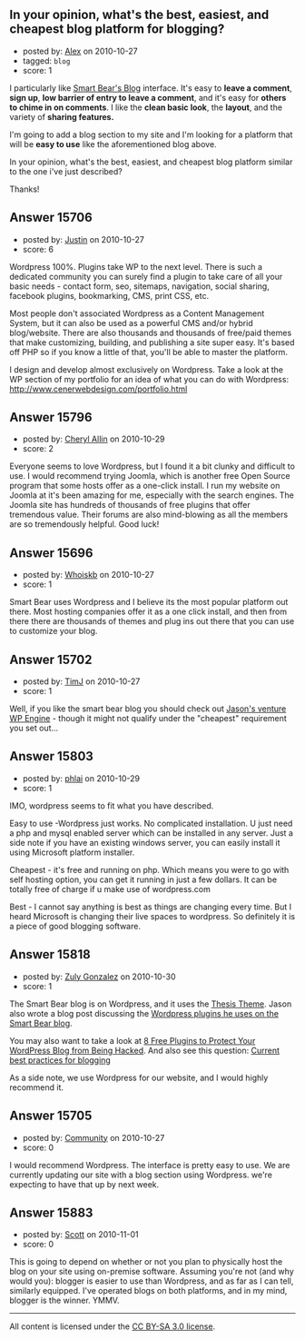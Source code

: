 ## In your opinion, what's the best, easiest, and cheapest blog platform for blogging?

- posted by: [Alex](https://stackexchange.com/users/-1/4951-alex) on 2010-10-27
- tagged: `blog`
- score: 1

I particularly like [Smart Bear's Blog][1] interface. It's easy to **leave a comment**, **sign up**, **low barrier of entry to leave a comment**, and it's easy for **others to chime in on comments**. I like the **clean basic look**, the **layout**, and the variety of **sharing features.**

I'm going to add a blog section to my site and I'm looking for a platform that will be **easy to use** like the aforementioned blog above.


In your opinion, what's the best, easiest, and cheapest blog platform similar to the one i've just described?


Thanks!

  [1]: http://blog.asmartbear.com/


## Answer 15706

- posted by: [Justin](https://stackexchange.com/users/-1/5037-justin) on 2010-10-27
- score: 6

Wordpress 100%.  Plugins take WP to the next level.  There is such a dedicated community you can surely find a plugin to take care of all your basic needs - contact form, seo, sitemaps, navigation, social sharing, facebook plugins, bookmarking, CMS, print CSS, etc.

Most people don't associated Wordpress as a Content Management System, but it can also be used as a powerful CMS and/or hybrid blog/website.  There are also thousands and thousands of free/paid themes that make customizing, building, and publishing a site super easy.  It's based off PHP so if you know a little of that, you'll be able to master the platform.

I design and develop almost exclusively on Wordpress.  Take a look at the WP section of my portfolio for an idea of what you can do with Wordpress: http://www.cenerwebdesign.com/portfolio.html


## Answer 15796

- posted by: [Cheryl Allin](https://stackexchange.com/users/-1/5047-cheryl-allin) on 2010-10-29
- score: 2

Everyone seems to love Wordpress, but I found it a bit clunky and difficult to use. I would recommend trying Joomla, which is another free Open Source program that some hosts offer as a one-click install. I run my website on Joomla at it's been amazing for me, especially with the search engines. The Joomla site has hundreds of thousands of free plugins that offer tremendous value. Their forums are also mind-blowing as all the members are so tremendously helpful. Good luck!


## Answer 15696

- posted by: [Whoiskb](https://stackexchange.com/users/-1/5086-whoiskb) on 2010-10-27
- score: 1

Smart Bear uses Wordpress and I believe its the most popular platform out there.  Most hosting companies offer it as a one click install, and then from there there are thousands of themes and plug ins out there that you can use to customize your blog. 


## Answer 15702

- posted by: [TimJ](https://stackexchange.com/users/-1/1172-timj) on 2010-10-27
- score: 1

<p>Well, if you like the smart bear blog you should check out <a href="http://wpengine.com/" rel="nofollow">Jason's venture WP Engine</a> - though it might not qualify under the "cheapest" requirement you set out...</p>



## Answer 15803

- posted by: [phlai](https://stackexchange.com/users/-1/5133-phlai) on 2010-10-29
- score: 1

IMO, wordpress seems to fit what you have described.

Easy to use -Wordpress just works. No complicated installation. U just need a php and mysql enabled server which can be installed in any server. Just a side note if you have an existing windows server, you can easily install it using Microsoft platform installer.

Cheapest - it's free and running on php. Which means you were to go with self hosting option, you can get it running in just a few dollars. It can be totally free of charge if u make use of wordpress.com

Best - I cannot say anything is best as things are changing every time. But I heard Microsoft is changing their live spaces to wordpress. So definitely it is a piece of good blogging software.


## Answer 15818

- posted by: [Zuly Gonzalez](https://stackexchange.com/users/-1/2692-zuly-gonzalez) on 2010-10-30
- score: 1

<p>The Smart Bear blog is on Wordpress, and it uses the <a href="http://diythemes.com/" rel="nofollow">Thesis Theme</a>. Jason also wrote a blog post discussing the <a href="http://blog.asmartbear.com/wordpress-plugins.html" rel="nofollow">Wordpress plugins he uses on the Smart Bear blog</a>. </p>

<p>You may also want to take a look at <a href="http://www.friedbeef.com/8-free-plugins-to-protect-your-wordpress-blog-from-being-hacked/" rel="nofollow">8 Free Plugins to Protect Your WordPress Blog from Being Hacked</a>. And also see this question: <a href="http://answers.onstartups.com/questions/13749/current-best-practices-for-blogging/13755#13755">Current best practices for blogging</a></p>

<p>As a side note, we use Wordpress for our website, and I would highly recommend it.</p>



## Answer 15705

- posted by: [Community](https://stackexchange.com/users/-1/-1-community) on 2010-10-27
- score: 0

I would recommend Wordpress. The interface is pretty easy to use. We are currently updating our site with a blog section using Wordpress. we're expecting to have that up by next week. 



## Answer 15883

- posted by: [Scott](https://stackexchange.com/users/-1/88-scott) on 2010-11-01
- score: 0

This is going to depend on whether or not you plan to physically host the blog on your site using on-premise software.  Assuming you're not (and why would you):  blogger is easier to use than Wordpress, and as far as I can tell, similarly equipped.  I've operated blogs on both platforms, and in my mind, blogger is the winner.  YMMV.



---

All content is licensed under the [CC BY-SA 3.0 license](https://creativecommons.org/licenses/by-sa/3.0/).
